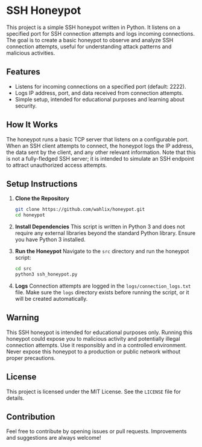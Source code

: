 # SSH Honeypot

This project is a simple SSH honeypot written in Python. It listens on a specified port for SSH connection attempts and logs incoming connections. The goal is to create a basic honeypot to observe and analyze SSH connection attempts, useful for understanding attack patterns and malicious activities.

## Features
- Listens for incoming connections on a specified port (default: 2222).
- Logs IP address, port, and data received from connection attempts.
- Simple setup, intended for educational purposes and learning about security.

## How It Works
The honeypot runs a basic TCP server that listens on a configurable port. When an SSH client attempts to connect, the honeypot logs the IP address, the data sent by the client, and any other relevant information. Note that this is not a fully-fledged SSH server; it is intended to simulate an SSH endpoint to attract unauthorized access attempts.

## Setup Instructions

1. **Clone the Repository**
   ```sh
   git clone https://github.com/wahlix/honeypot.git
   cd honeypot
   ```

2. **Install Dependencies**
   This script is written in Python 3 and does not require any external libraries beyond the standard Python library.
   Ensure you have Python 3 installed.

3. **Run the Honeypot**
   Navigate to the `src` directory and run the honeypot script:
   ```sh
   cd src
   python3 ssh_honeypot.py
   ```

4. **Logs**
   Connection attempts are logged in the `logs/connection_logs.txt` file. Make sure the `logs` directory exists before running the script, or it will be created automatically.

## Warning
This SSH honeypot is intended for educational purposes only. Running this honeypot could expose you to malicious activity and potentially illegal connection attempts. Use it responsibly and in a controlled environment. Never expose this honeypot to a production or public network without proper precautions.

## License
This project is licensed under the MIT License. See the `LICENSE` file for details.

## Contribution
Feel free to contribute by opening issues or pull requests. Improvements and suggestions are always welcome!

